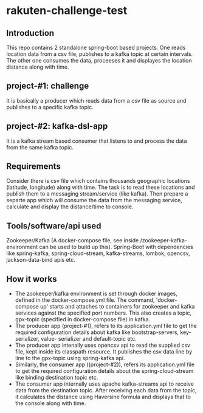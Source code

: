 # rakuten-challenge-test

Introduction
------------
This repo contains 2 standalone spring-boot based projects. One reads location data from a csv file, publishes to a kafka topic at certain intervals. The other one consumes the data, proceeses it and displayes the location distance along with time.

project-#1: challenge
--------------------
It is basically a producer which reads data from a csv file as source and publishes to a specific kafka topic.

project-#2: kafka-dsl-app
-------------------------
It is a kafka stream based consumer that listens to and process the data from the same kafka topic.

Requirements
------------
Consider there is csv file which contains thousands geographic locations (latitude, longitude) along with time.
The task is to read these locations and publish them to a messaging stream/service (like kafka). 
Then prepare a separte app which will consume the data from the messaging service, calculate and display the distance/time to console.

Tools/software/api used
-----------------------
Zookeeper/Kafka (A docker-compose file, see inside /zookeeper-kafka-environment can be used to build up this).
Spring-Boot with dependencies like spring-kafka, spring-cloud-stream, kafka-streams, lombok, opencsv, jackson-data-bind apis etc.

How it works
------------
- The zookeeper/kafka environment is set through docker images, defined in the docker-compose.yml file. The command, 'docker-compose up' starts and attaches to containers
  for zookeeper and kafka services against the specified port numbers. This also creates a topic, gpx-topic (specified in docker-compose file) in kafka.
- The producer app (project-#1), refers to its application.yml file to get the required configuration details about kafka like bootstrap-servers, key-serializer, value-      serializer and default-topic etc.
- The producer app intenally uses opencsv api to read the supplied csv file, kept inside its classpath resource. It publishes the csv data line by line to the gpx-topic using 
  spring-kafka api.
- Similarly, the consumer app ((project-#2)), refers its application.yml file to get the required configuration details about the spring-cloud-stream like binding destination topic etc.
- The consumer app internally uses apache kafka-streams api to receive data from the destination topic. After receiving each data from the topic, it calculates the distance
   using Haversine formula and displays that to the console along with time.
